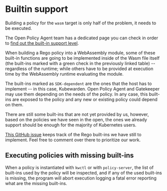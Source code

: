 # Builtin support

Building a policy for the `wasm` target is only half of the problem,
it needs to be executed.

The Open Policy Agent team has a dedicated page you can check in order
to [find out the built-in support
level](https://www.openpolicyagent.org/docs/latest/policy-reference/#built-in-functions).

When building a Rego policy into a WebAssembly module, some of these
built-in functions are going to be implemented inside of the Wasm file
itself (the built-ins marked with a green check in the previously
linked table) -- regardless of the runtime; while others have to be
provided at execution time by the WebAssembly runtime evaluating the
module.

The built-ins marked as `SDK-dependent` are the ones that the host has
to implement -- in this case, Kubewarden. Open Policy Agent and
Gatekeeper may use them depending on the needs of the policy. In any
case, this built-ins are exposed to the policy and any new or existing
policy could depend on them.

There are still some built-ins that are not yet provided by us,
however, based on the policies we have seen in the open, the ones we
already support should be enough for the majority of Kubernetes users.

[This GitHub issue](https://github.com/kubewarden/policy-evaluator/issues/56)
keeps track of the Rego built-ins we have still to implement. Feel free to
comment over there to prioritize our work.

## Executing policies with missing built-ins

When a policy is instantiated with `kwctl` or with `policy-server`,
the list of built-ins used by the policy will be inspected, and if any
of the used built-ins is missing, the program will abort execution
logging a fatal error reporting what are the missing built-ins.
